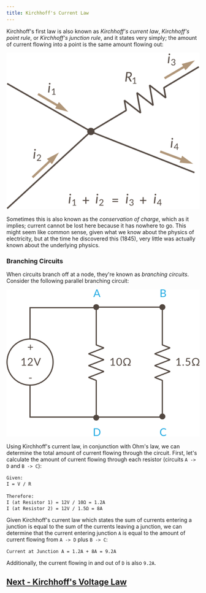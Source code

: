 ```yaml
---
title: Kirchhoff's Current Law
---
```


Kirchhoff's first law is also known as _Kirchhoff's current law_, _Kirchhoff's point rule_, or _Kirchhoff's junction rule_, and it states very simply; the amount of current flowing into a point is the same amount flowing out:

![](../Kirchhoffs_Current_Law.svg)

Sometimes this is also known as the _conservation of charge_, which as it implies; current cannot be lost here because it has nowhere to go. This might seem like common sense, given what we know about the physics of electricity, but at the time he discovered this (1845), very little was actually known about the underlying physics. 

<!--

[algebraic Σ I<sub>IN</sub> = Σ I<sub>OUT</sub>]

[current in are +, currents leaving are -]

-->

### Branching Circuits

When circuits branch off at a node, they're known as _branching circuits_. Consider the following parallel branching circuit:

![](../Current_Law_Parallel_Circuit.svg)

Using Kirchhoff's current law, in conjunction with Ohm's law, we can determine the total amount of current flowing through the circuit. First, let's calculate the amount of current flowing through each resistor (circuits `A -> D` and `B -> C`):

```
Given:
I = V / R

Therefore:
I (at Resistor 1) = 12V / 10Ω = 1.2A
I (at Resistor 2) = 12V / 1.5Ω = 8A
```

Given Kirchhoff's current law which states the sum of currents entering a junction is equal to the sum of the currents leaving a junction, we can determine that the current entering junction `A` is equal to the amount of current flowing from `A -> D` plus `B -> C`:

```
Current at Junction A = 1.2A + 8A = 9.2A
```

Additionally, the current flowing in and out of `D` is also `9.2A`.


## [Next - Kirchhoff's Voltage Law](../Kirchhoffs_Voltage_Law)
